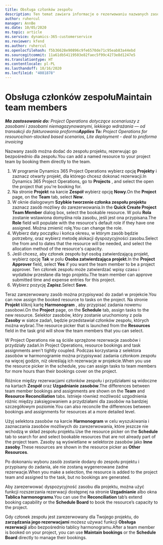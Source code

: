 ```yaml
---
title: Obsługa członków zespołu
description: Ten temat zawiera informacje o rezerwowaniu nazwanych zasobów dla zespołów projektów oraz o przypisywaniu ich do zadań.
author: ruhercul
manager: AnnBe
ms.date: 10/05/2020
ms.topic: article
ms.service: dynamics-365-customerservice
ms.reviewer: kfend
ms.author: ruhercul
ms.openlocfilehash: f5b36628e90896c9fe6570de71c95eab83a44ebd
ms.sourcegitcommit: 11a61db54119503e82faec5f99c4273e8d1247e5
ms.translationtype: HT
ms.contentlocale: pl-PL
ms.lasthandoff: 10/16/2020
ms.locfileid: "4081878"
---
```

# <a name="maintain-team-members"></a><span data-ttu-id="150a5-103">Obsługa członków zespołu</span><span class="sxs-lookup"><span data-stu-id="150a5-103">Maintain team members</span></span>

<span data-ttu-id="150a5-104">_**Ma zastosowanie do:** Project Operations dotyczące scenariuszy z zasobami i zasobami niemagazynowanymi, lekkiego wdrażania — od transakcji do fakturowania proforma_</span><span class="sxs-lookup"><span data-stu-id="150a5-104">_**Applies To:** Project Operations for resource/non-stocked based scenarios, Lite deployment - deal to proforma invoicing_</span></span>

<span data-ttu-id="150a5-105">Nazwany zasób można dodać do zespołu projektu, rezerwując go bezpośrednio dla zespołu.</span><span class="sxs-lookup"><span data-stu-id="150a5-105">You can add a named resource to your project team by booking them directly to the team.</span></span>

1. <span data-ttu-id="150a5-106">W programie Dynamics 365 Project Operations wybierz opcję **Projekty** i zaznacz otwarty projekt, dla którego chcesz dokonać rezerwacji.</span><span class="sxs-lookup"><span data-stu-id="150a5-106">In Dynamics 365 Project Operations, go to **Projects** , and select the open the project that you're booking for.</span></span>
2. <span data-ttu-id="150a5-107">Na stronie **Projekt** na karcie **Zespół** wybierz opcję **Nowy**.</span><span class="sxs-lookup"><span data-stu-id="150a5-107">On the **Project** page, on the **Team** tab, select **New**.</span></span> 
3. <span data-ttu-id="150a5-108">W oknie dialogowym **Szybkie tworzenie członka zespołu projektu** zaznacz zasób możliwy do zarezerwowania.</span><span class="sxs-lookup"><span data-stu-id="150a5-108">In the **Quick Create Project Team Member** dialog box, select the bookable resource.</span></span> <span data-ttu-id="150a5-109">W polu **Rola** zostanie wstawiona domyślna rola zasobu, jeśli jest ona przypisana.</span><span class="sxs-lookup"><span data-stu-id="150a5-109">The **Role** field will populate with the resource's default role if they have one assigned.</span></span> <span data-ttu-id="150a5-110">Można zmienić rolę.</span><span class="sxs-lookup"><span data-stu-id="150a5-110">You can change the role.</span></span> 
4. <span data-ttu-id="150a5-111">Wybierz daty początku i końca okresu, w którym zasób będzie potrzebny, oraz wybierz metodę alokacji dyspozycyjności zasobu.</span><span class="sxs-lookup"><span data-stu-id="150a5-111">Select the from and to dates that the resource will be needed, and select the allocation method of the resource's capacity.</span></span> 
5. <span data-ttu-id="150a5-112">Jeśli chcesz, aby członek zespołu był osobą zatwierdzającą projekt, wybierz opcję **Tak** w polu **Osoba zatwierdzająca projekt**.</span><span class="sxs-lookup"><span data-stu-id="150a5-112">In the **Project Approver** field, select **Yes** if you want the team member to be a project approver.</span></span> <span data-ttu-id="150a5-113">Ten członek zespołu może zatwierdzać wpisy czasu i wydatków przesłane dla tego projektu.</span><span class="sxs-lookup"><span data-stu-id="150a5-113">The team member can approve submitted time and expense entries for this project.</span></span> 
6. <span data-ttu-id="150a5-114">Wybierz pozycję **Zapisz**.</span><span class="sxs-lookup"><span data-stu-id="150a5-114">Select **Save**.</span></span>

<span data-ttu-id="150a5-115">Teraz zarezerwowany zasób można przypisywać do zadań w projekcie.</span><span class="sxs-lookup"><span data-stu-id="150a5-115">You can now assign the booked resource to tasks on the project.</span></span> <span data-ttu-id="150a5-116">Na stronie **Projekt** kliknij kartę **Harmonogram** , aby przypisać zadania nowemu zasobowi.</span><span class="sxs-lookup"><span data-stu-id="150a5-116">On the **Project** page, on the **Schedule** tab, assign tasks to the new resource.</span></span> <span data-ttu-id="150a5-117">Selektor zasobów, który zostanie uruchomiony z pola **Zasoby** w siatce zadań, będzie przedstawiał członków zespołu, których można wybrać.</span><span class="sxs-lookup"><span data-stu-id="150a5-117">The resource picker that is launched from the **Resources** field in the task grid will show the team members that you can select.</span></span>


<span data-ttu-id="150a5-118">W Project Operations nie są ściśle sprzężone rezerwacje zasobów i przydziały zadań.</span><span class="sxs-lookup"><span data-stu-id="150a5-118">In Project Operations, resource bookings and task assignments aren't tightly coupled.</span></span> <span data-ttu-id="150a5-119">Podczas korzystania z selektora zasobów w harmonogramie można przypisywać zadania członkom zespołu na więcej godzin, niż określają ich rezerwacje w projekcie.</span><span class="sxs-lookup"><span data-stu-id="150a5-119">When you use the resource picker in the schedule, you can assign tasks to team members for more hours than their bookings cover on the project.</span></span>

<span data-ttu-id="150a5-120">Różnice między rezerwacjami członków zespołu i przydziałami są widoczne na kartach **Zespół** oraz **Uzgadnianie zasobów**.</span><span class="sxs-lookup"><span data-stu-id="150a5-120">The differences between team member bookings and assignments are shown on the **Team** and **Resource Reconciliation** tabs.</span></span> <span data-ttu-id="150a5-121">Istnieje również możliwość uzgodnienia różnic między zaksięgowaniem a przydziałami dla zasobów na bardziej szczegółowym poziomie.</span><span class="sxs-lookup"><span data-stu-id="150a5-121">You can also reconcile the differences between bookings and assignments for resources at a more detailed level.</span></span>

<span data-ttu-id="150a5-122">Użyj selektora zasobów na karcie **Harmonogram** w celu wyszukiwania i zaznaczania zasobów możliwych do zarezerwowania, które jeszcze nie wchodzą w skład zespołu projektu.</span><span class="sxs-lookup"><span data-stu-id="150a5-122">Use the resource picker on the **Schedule** tab to search for and select bookable resources that are not already part of the project team.</span></span> <span data-ttu-id="150a5-123">Zasoby są wyświetlane w selektorze zasobów jako **Inne zasoby**.</span><span class="sxs-lookup"><span data-stu-id="150a5-123">These resources are shown in the resource picker as **Other Resources**.</span></span>

<span data-ttu-id="150a5-124">Po dokonaniu wyboru zasób zostanie dodany do zespołu projektu i przypisany do zadania, ale nie zostaną wygenerowane żadne rezerwacje.</span><span class="sxs-lookup"><span data-stu-id="150a5-124">When you make a selection, the resource is added to the project team and assigned to the task, but no bookings are generated.</span></span>

<span data-ttu-id="150a5-125">Aby zarezerwować dyspozycyjność zasobu dla projektu, można użyć funkcji rozszerzania rezerwacji dostępnej na stronie **Uzgadnianie** albo okna **Tablica harmonogramu**.</span><span class="sxs-lookup"><span data-stu-id="150a5-125">You can use the **Reconciliation** tab’s extend booking capability or the **Schedule Board** to book the resource’s capacity to the project.</span></span>

<span data-ttu-id="150a5-126">Gdy członek zespołu jest zarezerwowany dla Twojego projektu, do **zarządzania jego rezerwacjami** możesz używać funkcji **Obsługa rezerwacji** albo bezpośrednio tablicy harmonogramu.</span><span class="sxs-lookup"><span data-stu-id="150a5-126">After a team member is booked on your project, you can use **Maintain bookings** or the **Schedule Board** directly to manage their bookings.</span></span>
